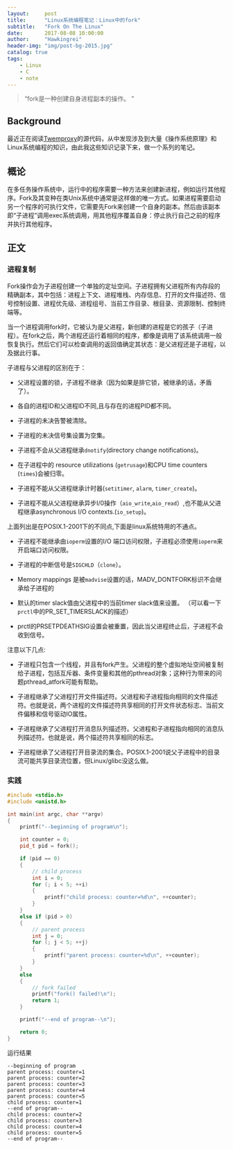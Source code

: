 ```yaml
---
layout:     post
title:      "Linux系统编程笔记：Linux中的fork"
subtitle:   "Fork On The Linux"
date:       2017-08-08 10:00:00
author:     "Hawkingrei"
header-img: "img/post-bg-2015.jpg"
catalog: true
tags:
    - Linux
    - C
    - note
---
```



> “fork是一种创建自身进程副本的操作。 ”

## Background

最近正在阅读[Twemproxy](https://github.com/twitter/twemproxy)的源代码，从中发现涉及到大量《操作系统原理》和Linux系统编程的知识，由此我这些知识记录下来，做一个系列的笔记。

## 概论

在多任务操作系统中，运行中的程序需要一种方法来创建新进程，例如运行其他程序。Fork及其变种在类Unix系统中通常是这样做的唯一方式。如果进程需要启动另一个程序的可执行文件，它需要先Fork来创建一个自身的副本。然后由该副本即“子进程”调用exec系统调用，用其他程序覆盖自身：停止执行自己之前的程序并执行其他程序。


## 正文

### 进程复制

Fork操作会为子进程创建一个单独的定址空间。子进程拥有父进程所有内存段的精确副本，其中包括：进程上下文、进程堆栈、内存信息、打开的文件描述符、信号控制设置、进程优先级、进程组号、当前工作目录、根目录、资源限制、控制终端等。

当一个进程调用fork时，它被认为是父进程，新创建的进程是它的孩子（子进程）。在fork之后，两个进程还运行着相同的程序，都像是调用了该系统调用一般恢复执行。然后它们可以检查调用的返回值确定其状态：是父进程还是子进程，以及据此行事。

子进程与父进程的区别在于：

* 父进程设置的锁，子进程不继承（因为如果是排它锁，被继承的话，矛盾了）。

* 各自的进程ID和父进程ID不同,且与存在的进程PID都不同。

* 子进程的未决告警被清除。

* 子进程的未决信号集设置为空集。

* 子进程不会从父进程继承`dnotify`(directory change notifications)。

* 在子进程中的 resource utilizations (`getrusage`)和CPU time counters (`times`)会被归零。

* 子进程不能从父进程继承计时器(`setitimer`, `alarm`, `timer_create`)。

* 子进程不能从父进程继承异步I/0操作（`aio_write`,`aio_read`）,也不能从父进程继承asynchronous I/O contexts.(`io_setup`)。

上面列出是在POSIX.1-2001下的不同点,下面是linux系统特用的不通点。

* 子进程不能继承由`ioperm`设置的I/O 端口访问权限，子进程必须使用`ioperm`来开启端口访问权限。

* 子进程的中断信号是`SIGCHLD`（`clone`）。

* Memory mappings 是被`madvise`设置的话，MADV_DONTFORK标识不会继承给子进程的

* 默认的timer slack值由父进程中的当前timer slack值来设置。
（可以看一下`prctl`中的PR_SET_TIMERSLACK的描述）

* prctl的PRSETPDEATHSIG设置会被重置，因此当父进程终止后，子进程不会收到信号。

注意以下几点:

* 子进程只包含一个线程，并且有fork产生。父进程的整个虚拟地址空间被复制给子进程，包括互斥器、条件变量和其他的pthread对象；这种行为带来的问题pthread_atfork可能有帮助。

* 子进程继承了父进程打开文件描述符。父进程和子进程指向相同的文件描述符。也就是说，两个进程的文件描述符共享相同的打开文件状态标志、当前文件偏移和信号驱动IO属性。

* 子进程继承了父进程打开消息队列描述符。父进程和子进程指向相同的消息队列描述符。也就是说，两个描述符共享相同的标志。

* 子进程继承了父进程打开目录流的集合。POSIX.1-2001说父子进程中的目录流可能共享目录流位置，但Linux/glibc没这么做。

### 实践

```c++
#include <stdio.h>
#include <unistd.h>

int main(int argc, char **argv)
{
    printf("--beginning of program\n");

    int counter = 0;
    pid_t pid = fork();

    if (pid == 0)
    {
        // child process
        int i = 0;
        for (; i < 5; ++i)
        {
            printf("child process: counter=%d\n", ++counter);
        }
    }
    else if (pid > 0)
    {
        // parent process
        int j = 0;
        for (; j < 5; ++j)
        {
            printf("parent process: counter=%d\n", ++counter);
        }
    }
    else
    {
        // fork failed
        printf("fork() failed!\n");
        return 1;
    }

    printf("--end of program--\n");

    return 0;
}
```

运行结果

```
--beginning of program
parent process: counter=1
parent process: counter=2
parent process: counter=3
parent process: counter=4
parent process: counter=5
child process: counter=1
--end of program--
child process: counter=2
child process: counter=3
child process: counter=4
child process: counter=5
--end of program--
```


